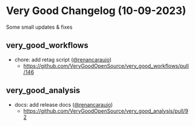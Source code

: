 # Very Good Changelog (10-09-2023)

Some small updates & fixes

## very_good_workflows

- chore: add retag script ([@renancaraujo](https://github.com/renancaraujo))
  - https://github.com/VeryGoodOpenSource/very_good_workflows/pull/146

## very_good_analysis

- docs: add release docs ([@renancaraujo](https://github.com/renancaraujo))
  - https://github.com/VeryGoodOpenSource/very_good_analysis/pull/92
